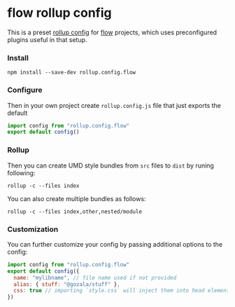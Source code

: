 # flow rollup config

This is a preset [rollup config][] for [flow][] projects, which uses preconfigured plugins useful in that setup.

### Install

```
npm install --save-dev rollup.config.flow
```

### Configure

Then in your own project create `rollup.config.js` file that just exports the default

```js
import config from "rollup.config.flow"
export default config()
```

### Rollup

Then you can create UMD style bundles from `src` files to `dist` by runing following:

```
rollup -c --files index
```

You can also create multiple bundles as follows:

```
rollup -c --files index,other,nested/module
```

### Customization

You can further customize your config by passing additional options to the config:

```js
import config from "rollup.config.flow"
export default config({
  name: "mylibname", // file name used if not provided
  alias: { stuff: "@gozala/stuff" },
  css: true // importing `style.css` will inject them into head element.
})
```

[flow]: http://flow.org/
[rollup config]: https://rollupjs.org/guide/en#using-config-files
